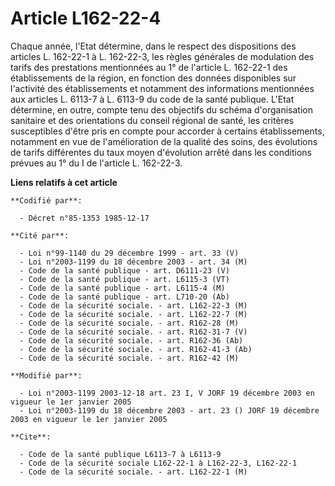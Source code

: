 # Article L162-22-4

Chaque année, l'Etat détermine, dans le respect des dispositions des articles L. 162-22-1 à L. 162-22-3, les règles générales
de modulation des tarifs des prestations mentionnées au 1° de l'article L. 162-22-1 des établissements de la région, en
fonction des données disponibles sur l'activité des établissements et notamment des informations mentionnées aux articles L.
6113-7 à L. 6113-9 du code de la santé publique. L'Etat détermine, en outre, compte tenu des objectifs du schéma
d'organisation sanitaire et des orientations du conseil régional de santé, les critères susceptibles d'être pris en compte
pour accorder à certains établissements, notamment en vue de l'amélioration de la qualité des soins, des évolutions de tarifs
différentes du taux moyen d'évolution arrêté dans les conditions prévues au 1° du I de l'article L. 162-22-3.

**Liens relatifs à cet article**

	**Codifié par**:

	  - Décret n°85-1353 1985-12-17

	**Cité par**:

	  - Loi n°99-1140 du 29 décembre 1999 - art. 33 (V)
	  - Loi n°2003-1199 du 18 décembre 2003 - art. 34 (M)
	  - Code de la santé publique - art. D6111-23 (V)
	  - Code de la santé publique - art. L6115-3 (VT)
	  - Code de la santé publique - art. L6115-4 (M)
	  - Code de la santé publique - art. L710-20 (Ab)
	  - Code de la sécurité sociale. - art. L162-22-3 (M)
	  - Code de la sécurité sociale. - art. L162-22-7 (M)
	  - Code de la sécurité sociale. - art. R162-28 (M)
	  - Code de la sécurité sociale. - art. R162-31-7 (V)
	  - Code de la sécurité sociale. - art. R162-36 (Ab)
	  - Code de la sécurité sociale. - art. R162-41-3 (Ab)
	  - Code de la sécurité sociale. - art. R162-42 (M)

	**Modifié par**:

	  - Loi n°2003-1199 2003-12-18 art. 23 I, V JORF 19 décembre 2003 en vigueur le 1er janvier 2005
	  - Loi n°2003-1199 du 18 décembre 2003 - art. 23 () JORF 19 décembre 2003 en vigueur le 1er janvier 2005

	**Cite**:

	  - Code de la santé publique L6113-7 à L6113-9
	  - Code de la sécurité sociale L162-22-1 à L162-22-3, L162-22-1
	  - Code de la sécurité sociale. - art. L162-22-1 (M)

